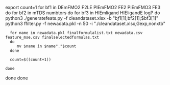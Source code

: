 
export count=1
for bf1 in DEmFMO2 F2LE PIEmFMO2 FE2 PIEmFMO3 FE3
do
  for bf2  in  mTDS numbtors
  do 
    for bf3 in HIEmligand HIEligandE logP
    do 
      python3 ./generatefeats.py  -f cleandataset.xlsx -b "$bf1[1];$bf2[1];$bf3[1]" 
      python3 ffilter.py -f newadata.pkl -n 50 -i "./cleandataset.xlsx,Gexp,nonxtb"
      
      for name in newadata.pkl finalformulalist.txt newadata.csv feature_mse.csv finalselectedformulas.txt
      do 
         mv $name in $name"."$count
      done

      count=$((count+1))

    done
  done
done
